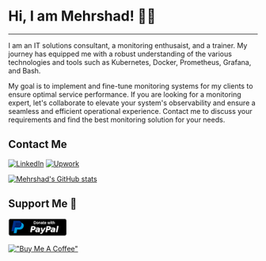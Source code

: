 # Hi, I am Mehrshad! 👨‍🏫
----

I am an IT solutions consultant, a monitoring enthusaist,
and a trainer. My journey has equipped me with a robust understanding 
of the various technologies and tools such as 
Kubernetes, Docker, Prometheus, Grafana, and Bash.

My goal is to implement and fine-tune monitoring systems for my 
clients to ensure optimal service performance. 
If you are looking for a monitoring expert, let's collaborate to 
elevate your system's observability and ensure a seamless and efficient 
operational experience. Contact me to discuss your requirements and 
find the best monitoring solution for your needs.

## Contact Me 
[![LinkedIn](https://img.shields.io/badge/linkedin-%230077B5.svg?style=for-the-badge&logo=linkedin&logoColor=white)](https://www.linkedin.com/in/mehrshad-lotfi)
[![Upwork](https://img.shields.io/badge/UpWork-6FDA44?style=for-the-badge&logo=Upwork&logoColor=white)](https://www.upwork.com/freelancers/mehrshadl)


[![Mehrshad's GitHub stats](https://github-readme-stats.vercel.app/api?username=mehr74&show_icons=true&&theme=dark)](https://github.com/anuraghazra/github-readme-stats)



## Support Me 🚀

[
  ![Donate with Paypal](https://raw.githubusercontent.com/mehr74/paypal-donate-button/master/paypal-donate-button.png)
](https://www.paypal.me/mirzamehrshad)

[!["Buy Me A Coffee"](https://www.buymeacoffee.com/assets/img/custom_images/orange_img.png)](https://www.buymeacoffee.com/mehr74)